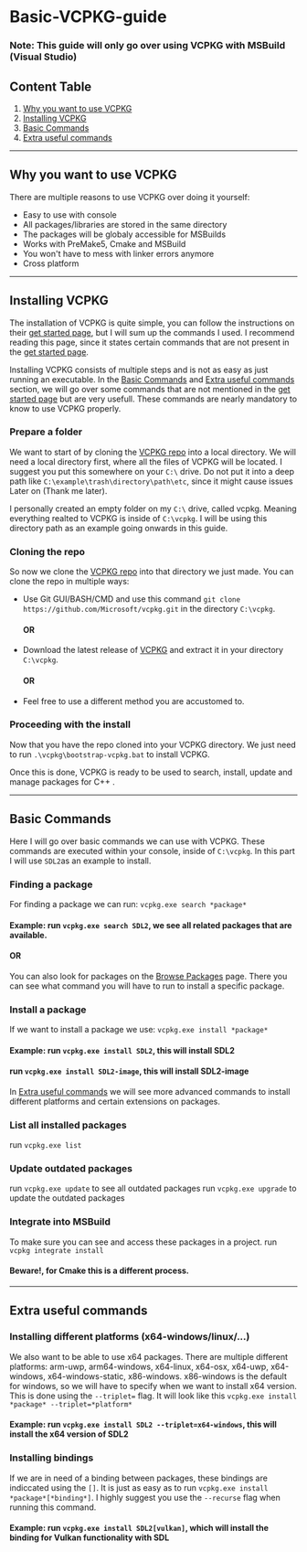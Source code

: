 # Basic-VCPKG-guide

### Note: This guide will only go over using VCPKG with MSBuild (Visual Studio)

## Content Table
1. [Why you want to use VCPKG](#why-you-want-to-use-vcpkg)
2. [Installing VCPKG](#installing-vcpkg)
3. [Basic Commands](#basic-commands)
4. [Extra useful commands](#extra-useful-commands)

---
## Why you want to use VCPKG
There are multiple reasons to use VCPKG over doing it yourself:
- Easy to use with console
- All packages/libraries are stored in the same directory
- The packages will be globaly accessible for MSBuilds
- Works with PreMake5, Cmake and MSBuild 
- You won't have to mess with linker errors anymore
- Cross platform

---
## Installing VCPKG
The installation of VCPKG is quite simple, you can follow the instructions on their [get started page](https://vcpkg.io/en/getting-started.html), but I will sum up the commands I used. I recommend reading this page, since it states certain commands that are not present in the [get started page](https://vcpkg.io/en/getting-started.html).

Installing VCPKG consists of multiple steps and is not as easy as just running an executable.
In the [Basic Commands](#basic-commands) and [Extra useful commands](#extra-useful-commands) section, we will go over some commands that are not mentioned in the [get started page](https://vcpkg.io/en/getting-started.html) but are very usefull. These commands are nearly mandatory to know to use VCPKG properly.

### Prepare a folder
We want to start of by cloning the [VCPKG repo](https://github.com/microsoft/vcpkg) into a local directory. We will need a local directory first, where all the files of VCPKG will be located. I suggest you put this somewhere on your `C:\` drive. Do not put it into a deep path like `C:\example\trash\directory\path\etc`, since it might cause issues Later on (Thank me later).

I personally created an empty folder on my `C:\` drive, called vcpkg. Meaning everything realted to VCPKG is inside of `C:\vcpkg`. I will be using this directory path as an example going onwards in this guide.

### Cloning the repo
So now we clone the [VCPKG repo](https://github.com/microsoft/vcpkg) into that directory we just made.
You can clone the repo in multiple ways:
- Use Git GUI/BASH/CMD and use this command `git clone https://github.com/Microsoft/vcpkg.git` in the directory `C:\vcpkg`.
    #### OR
- Download the latest release of [VCPKG](https://github.com/microsoft/vcpkg/releases) and extract it in your directory `C:\vcpkg`.
    #### OR
- Feel free to use a different method you are accustomed to.

### Proceeding with the install
Now that you have the repo cloned into your VCPKG directory. We just need to run `.\vcpkg\bootstrap-vcpkg.bat` to install VCPKG. 

Once this is done, VCPKG is ready to be used to search, install, update and manage packages for C++ .

---
## Basic Commands
Here I will go over basic commands we can use with VCPKG. These commands are executed within your console, inside of `C:\vcpkg`. 
In this part I will use `SDL2`as an example to install.

### Finding a package
For finding a package we can run: `vcpkg.exe search *package*`

   #### Example: run `vcpkg.exe search SDL2`, we see all related packages that are available.

   #### OR
   
You can also look for packages on the [Browse Packages](https://vcpkg.io/en/packages.html) page. There you can see what command you will have to run to install a specific package.

### Install a package
If we want to install a package we use: `vcpkg.exe install *package*`

   #### Example: run `vcpkg.exe install SDL2`, this will install SDL2
   ####          run `vcpkg.exe install SDL2-image`, this will install SDL2-image
         
In [Extra useful commands](#extra-useful-commands) we will see more advanced commands to install different platforms and certain extensions on packages.

### List all installed packages
run `vcpkg.exe list`

### Update outdated packages
run `vcpkg.exe update` to see all outdated packages
run `vcpkg.exe upgrade` to update the outdated packages

### Integrate into MSBuild
To make sure you can see and access these packages in a project.
run `vcpkg integrate install`

  #### Beware!, for Cmake this is a different process.

---
## Extra useful commands
### Installing different platforms (x64-windows/linux/...)
We also want to be able to use x64 packages.
There are multiple different platforms: arm-uwp, arm64-windows, x64-linux, x64-osx, x64-uwp, x64-windows, x64-windows-static, x86-windows.
x86-windows is the default for windows, so we will have to specify when we want to install x64 version.
This is done using the `--triplet=` flag. It will look like this `vcpkg.exe install *package* --triplet=*platform*`

#### Example: run `vcpkg.exe install SDL2 --triplet=x64-windows`, this will install the x64 version of SDL2


### Installing bindings
If we are in need of a binding between packages, these bindings are indiccated using the `[]`.
It is just as easy as to run `vcpkg.exe install *package*[*binding*]`. I highly suggest you use the `--recurse` flag when running this command.

#### Example: run `vcpkg.exe install SDL2[vulkan]`, which will install the binding for Vulkan functionality with SDL
